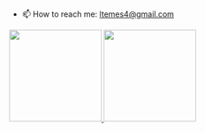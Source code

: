 

- 📫 How to reach me: ltemes4@gmail.com

<div>
   <a href="https://github.com/lucatemes">
     <img height= "167em" src="https://github-readme-stats.vercel.app/api?username=lucatemes&show_icons=true&theme=github_dark"&count_private=true/>
     <img height= "167em" src="https://github-readme-stats.vercel.app/api/top-langs/?username=lucatemes&layout=compact&theme=github_dark&count_private=true"/>
   </a>
     </div>
  



